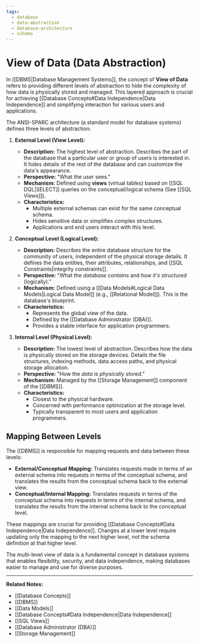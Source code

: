 ```yaml
---
tags:
  - database
  - data-abstraction
  - database-architecture
  - schema
---
```


# View of Data (Data Abstraction)

In [[DBMS|Database Management Systems]], the concept of **View of Data** refers to providing different levels of abstraction to hide the complexity of how data is physically stored and managed. This layered approach is crucial for achieving [[Database Concepts#Data Independence|Data Independence]] and simplifying interaction for various users and applications.

The ANSI-SPARC architecture (a standard model for database systems) defines three levels of abstraction:

1.  **External Level (View Level):**
    * **Description:** The highest level of abstraction. Describes the part of the database that a particular user or group of users is interested in. It hides details of the rest of the database and can customize the data's appearance.
    * **Perspective:** "What the *user* sees."
    * **Mechanism:** Defined using **views** (virtual tables) based on [[SQL DQL|SELECT]] queries on the conceptual/logical schema (See [[SQL Views]]).
    * **Characteristics:**
        * Multiple external schemas can exist for the same conceptual schema.
        * Hides sensitive data or simplifies complex structures.
        * Applications and end users interact with this level.

2.  **Conceptual Level (Logical Level):**
    * **Description:** Describes the entire database structure for the community of users, independent of the physical storage details. It defines the data entities, their attributes, relationships, and [[SQL Constraints|integrity constraints]].
    * **Perspective:** "What the *database contains* and *how it's structured* (logically)."
    * **Mechanism:** Defined using a [[Data Models#Logical Data Models|Logical Data Model]] (e.g., [[Relational Model]]). This is the database's blueprint.
    * **Characteristics:**
        * Represents the global view of the data.
        * Defined by the [[Database Administrator (DBA)]].
        * Provides a stable interface for application programmers.

3.  **Internal Level (Physical Level):**
    * **Description:** The lowest level of abstraction. Describes how the data is physically stored on the storage devices. Details the file structures, indexing methods, data access paths, and physical storage allocation.
    * **Perspective:** "How the *data is physically stored*."
    * **Mechanism:** Managed by the [[Storage Management]] component of the [[DBMS]].
    * **Characteristics:**
        * Closest to the physical hardware.
        * Concerned with performance optimization at the storage level.
        * Typically transparent to most users and application programmers.

## Mapping Between Levels

The [[DBMS]] is responsible for mapping requests and data between these levels:

* **External/Conceptual Mapping:** Translates requests made in terms of an external schema into requests in terms of the conceptual schema, and translates the results from the conceptual schema back to the external view.
* **Conceptual/Internal Mapping:** Translates requests in terms of the conceptual schema into requests in terms of the internal schema, and translates the results from the internal schema back to the conceptual level.

These mappings are crucial for providing [[Database Concepts#Data Independence|Data Independence]]. Changes at a lower level require updating only the mapping to the next higher level, not the schema definition at that higher level.

The multi-level view of data is a fundamental concept in database systems that enables flexibility, security, and data independence, making databases easier to manage and use for diverse purposes.

---
**Related Notes:**
* [[Database Concepts]]
* [[DBMS]]
* [[Data Models]]
* [[Database Concepts#Data Independence|Data Independence]]
* [[SQL Views]]
* [[Database Administrator (DBA)]]
* [[Storage Management]]